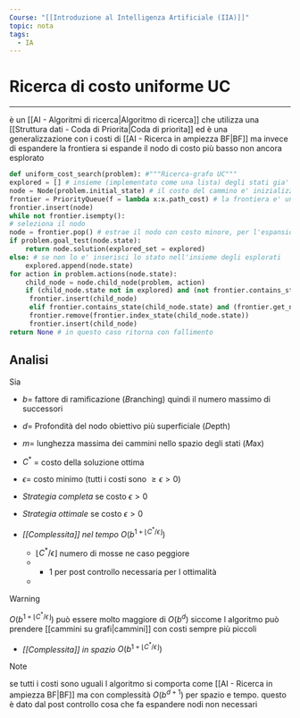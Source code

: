 ```yaml
---
Course: "[[Introduzione al Intelligenza Artificiale (IIA)]]"
topic: nota
tags:
  - IA
---
```


# Ricerca di costo uniforme UC
---
è un [[AI - Algoritmi di ricerca|Algoritmo di ricerca]] che utilizza una [[Struttura dati - Coda di Priorita|Coda di priorita]]  ed è una generalizzazione con i costi di [[AI - Ricerca in ampiezza BF|BF]] ma invece di espandere la frontiera si espande il nodo di costo più basso non ancora esplorato


```python
def uniform_cost_search(problem): #"""Ricerca-grafo UC"""
explored = [] # insieme (implementato come una lista) degli stati gia' visitati 
node = Node(problem.initial_state) # il costo del cammino e' inizializzato nel costruttore del nodo 
frontier = PriorityQueue(f = lambda x:x.path_cost) # la frontiera e' una coda coda con priorita' #lambda serve a definire una funzione anonima a runtime 
frontier.insert(node) 
while not frontier.isempty(): 
# seleziona il nodo 
node = frontier.pop() # estrae il nodo con costo minore, per l'espansione 
if problem.goal_test(node.state):
	return node.solution(explored_set = explored)
else: # se non lo e' inserisci lo stato nell'insieme degli esplorati 
	explored.append(node.state) 
for action in problem.actions(node.state):
	child_node = node.child_node(problem, action) 
	if (child_node.state not in explored) and (not frontier.contains_state(child_node.state)):
	 frontier.insert(child_node) 
	 elif frontier.contains_state(child_node.state) and (frontier.get_node(frontier.index_state(child_node.state)).path_cost > child_node.path_cost):
	 frontier.remove(frontier.index_state(child_node.state)) 
	 frontier.insert(child_node) 
return None # in questo caso ritorna con fallimento
```

## Analisi
Sia 
- $b=$ fattore di ramificazione (*B*ranching) quindi il numero massimo di successori
- $d=$ Profondità del nodo obiettivo più superficiale (*D*epth)
- $m=$ lunghezza massima dei cammini nello spazio degli stati (*M*ax)
- $C^*$ = costo della soluzione ottima
- $\epsilon=$ costo minimo (tutti i costi sono $\geq \epsilon >0$)

- _Strategia completa_ se costo $\epsilon >0$
- _Strategia ottimale_ se costo $\epsilon >0$
- _[[Complessita]] nel tempo_  $O(b^{1+\left\lfloor C^* /\epsilon\right\rfloor})$ 
	- $\left\lfloor C^* /\epsilon\right\rfloor$ numero di mosse ne caso peggiore
	- + 1 per post controllo necessaria per l ottimalità
	- 
>[!warning]
>$O(b^{1+\left\lfloor C^* /\epsilon\right\rfloor})$  può essere molto maggiore di $O(b^d)$ siccome l algoritmo può prendere [[cammini su grafi|cammini]] con costi sempre più piccoli
- _[[Complessita]] in spazio_ $O(b^{1+\left\lfloor C^* /\epsilon\right\rfloor})$ 

> [!note]
> se tutti i costi sono uguali l algoritmo si comporta come [[AI - Ricerca in ampiezza BF|BF]] ma con complessità $O(b^{d+1})$ per  spazio e tempo. questo è dato dal post controllo cosa che fa espandere nodi non necessari